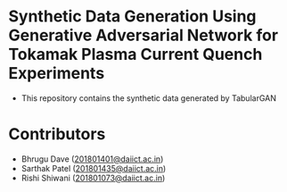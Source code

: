 # Synthetic Data Generation Using Generative Adversarial Network for Tokamak Plasma Current Quench Experiments

- This repository contains the synthetic data generated by TabularGAN

# Contributors

- Bhrugu Dave   (201801401@daiict.ac.in)
- Sarthak Patel (201801435@daiict.ac.in)
- Rishi Shiwani (201801073@daiict.ac.in)
